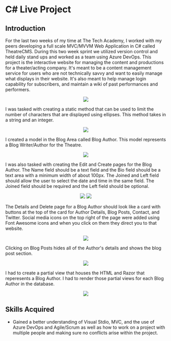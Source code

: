 # C# Live Project

## Introduction
For the last two weeks of my time at The Tech Academy, I worked with my peers developing a full scale MVC/MVVM Web Application in C# called TheatreCMS. 
During this two week sprint we utilized version control and held daily stand ups and worked as a team using Azure DevOps. This project is the interactive 
website for managing the content and productions for a theater/acting company. It's meant to be a content management service for users who are not technically 
savvy and want to easily manage what displays in their website. It's also meant to help manage login capability for subscribers, and maintain a wiki of past performances and performers.
<p align="center">
<img src=https://github.com/elliemonroy/C_Sharp_Live_Project/assets/122836246/cb395c37-9b2f-42a2-9a8d-bb75dc9eed13>
</p>

I was tasked with creating a static method that can be used to limit the number of characters that are displayed using ellipses. 
This method takes in a string and an integer. 
<p align="center">
<img src=https://github.com/elliemonroy/C_Sharp_Live_Project/assets/122836246/0d24eb58-771a-4bc8-a349-bdc1be2c9179>
</p>

I created a model in the Blog Area called Blog Author. This model represents a Blog Writer/Author for the Theatre. 
<p align="center">
<img src=https://github.com/elliemonroy/C_Sharp_Live_Project/assets/122836246/d3d95a31-da66-4fee-b2ea-a3376005528a>
</p>


I was also tasked with creating the Edit and Create pages for the Blog Author. The Name field should be a text field and the Bio field should be a text area
with a minimum width of about 100px. The Joined and Left field should allow the user to select the date and time in the same field. The Joined field should be required and the Left field 
should be optional.
<p align="center">
 <img src=https://github.com/elliemonroy/C_Sharp_Live_Project/assets/122836246/270dc70e-fa1c-4bdb-846b-fd40c2d33a04>
 <img src=https://github.com/elliemonroy/C_Sharp_Live_Project/assets/122836246/b1474dfa-d5da-4385-89e8-56a7d1bf7c20>
</p>  

The Details and Delete page for a Blog Author should look like a card with buttons at the top of the card for 
Author Details, Blog Posts, Contact, and Twitter. Social media icons on the top right of the page were added using Font Awesome icons and when 
you click on them they direct you to that website. 

<p align="center">
<img src=https://github.com/elliemonroy/C_Sharp_Live_Project/assets/122836246/a5c49663-6d7a-4390-9c7a-487ca4de5dea>
</p>

Clicking on Blog Posts hides all of the Author's details and shows the blog post section. 
<p align="center">
<img src=https://github.com/elliemonroy/C_Sharp_Live_Project/assets/122836246/e2f20ab7-20d5-41a5-a0d6-526fefffea44>
</p>

I had to create a partial view that houses the HTML and Razor that reperesents a Blog Author. I had to render those partial
views for each Blog Author in the database.
<p align="center">
<img src=https://github.com/elliemonroy/C_Sharp_Live_Project/assets/122836246/4c26d44e-9c6b-452e-b9ac-a44c88bb261c>
</p>












## Skills Acquired 
- Gained a better understanding of Visual Stdio, MVC, and the use of Azure DevOps and Agile/Scrum as well as how to work on a project with multiple people and making sure no conflicts arise within the project.

